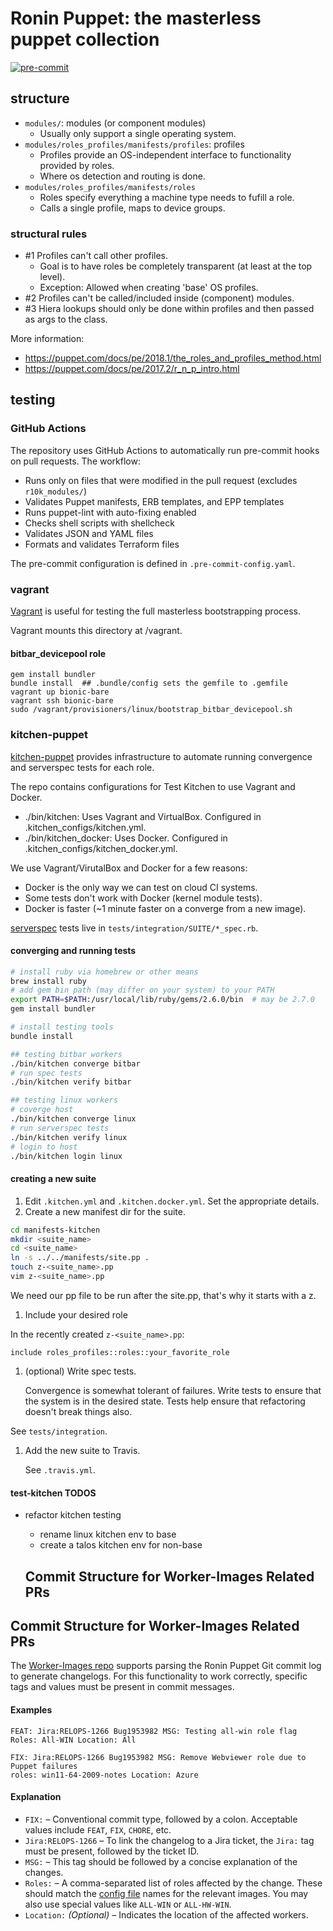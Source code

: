 # Ronin Puppet: the masterless puppet collection

[![pre-commit](https://img.shields.io/badge/pre--commit-enabled-brightgreen?logo=pre-commit&logoColor=white)](https://github.com/pre-commit/pre-commit)

## structure

- `modules/`: modules (or component modules)
  - Usually only support a single operating system.
- `modules/roles_profiles/manifests/profiles`: profiles
  - Profiles provide an OS-independent interface to functionality provided by roles.
  - Where os detection and routing is done.
- `modules/roles_profiles/manifests/roles`
  - Roles specify everything a machine type needs to fufill a role.
  - Calls a single profile, maps to device groups.

### structural rules

- #1 Profiles can't call other profiles.
  - Goal is to have roles be completely transparent (at least at the top level).
  - Exception: Allowed when creating 'base' OS profiles.
- #2 Profiles can't be called/included inside (component) modules.
- #3 Hiera lookups should only be done within profiles and then passed as args to the class.

More information:
- https://puppet.com/docs/pe/2018.1/the_roles_and_profiles_method.html
- https://puppet.com/docs/pe/2017.2/r_n_p_intro.html

## testing

### GitHub Actions

The repository uses GitHub Actions to automatically run pre-commit hooks on pull requests. The workflow:

- Runs only on files that were modified in the pull request (excludes `r10k_modules/`)
- Validates Puppet manifests, ERB templates, and EPP templates
- Runs puppet-lint with auto-fixing enabled
- Checks shell scripts with shellcheck
- Validates JSON and YAML files
- Formats and validates Terraform files

The pre-commit configuration is defined in `.pre-commit-config.yaml`.

### vagrant

[Vagrant](https://www.vagrantup.com/) is useful for testing the full masterless bootstrapping process.

Vagrant mounts this directory at /vagrant.

#### bitbar_devicepool role

```
gem install bundler
bundle install  ## .bundle/config sets the gemfile to .gemfile
vagrant up bionic-bare
vagrant ssh bionic-bare
sudo /vagrant/provisioners/linux/bootstrap_bitbar_devicepool.sh
```


### kitchen-puppet

[kitchen-puppet](https://github.com/neillturner/kitchen-puppet) provides infrastructure to
automate running convergence and serverspec tests for each role.

The repo contains configurations for Test Kitchen to use Vagrant and Docker.

- ./bin/kitchen: Uses Vagrant and VirtualBox. Configured in .kitchen_configs/kitchen.yml.
- ./bin/kitchen_docker: Uses Docker. Configured in .kitchen_configs/kitchen_docker.yml.

We use Vagrant/VirutalBox and Docker for a few reasons:

- Docker is the only way we can test on cloud CI systems.
- Some tests don't work with Docker (kernel module tests).
- Docker is faster (~1 minute faster on a converge from a new image).

[serverspec](https://serverspec.org/) tests live in `tests/integration/SUITE/*_spec.rb`.

#### converging and running tests

```bash
# install ruby via homebrew or other means
brew install ruby
# add gem bin path (may differ on your system) to your PATH
export PATH=$PATH:/usr/local/lib/ruby/gems/2.6.0/bin  # may be 2.7.0
gem install bundler

# install testing tools
bundle install

## testing bitbar workers
./bin/kitchen converge bitbar
# run spec tests
./bin/kitchen verify bitbar

## testing linux workers
# coverge host
./bin/kitchen converge linux
# run serverspec tests
./bin/kitchen verify linux
# login to host
./bin/kitchen login linux
```

#### creating a new suite

1. Edit `.kitchen.yml` and `.kitchen.docker.yml`. Set the appropriate details.
1. Create a new manifest dir for the suite.

  ```bash
  cd manifests-kitchen
  mkdir <suite_name>
  cd <suite_name>
  ln -s ../../manifests/site.pp .
  touch z-<suite_name>.pp
  vim z-<suite_name>.pp
  ```

  We need our pp file to be run after the site.pp, that's why it starts with a z.

1. Include your desired role

  In the recently created `z-<suite_name>.pp`:

  ```puppet
  include roles_profiles::roles::your_favorite_role
  ```

1. (optional) Write spec tests.

    Convergence is somewhat tolerant of failures. Write tests to ensure that the
    system is in the desired state. Tests help ensure that refactoring doesn't
    break things also.

  See `tests/integration`.

1. Add the new suite to Travis.

    See `.travis.yml`.

#### test-kitchen TODOS

- refactor kitchen testing
  - rename linux kitchen env to base
  - create a talos kitchen env for non-base

  ## Commit Structure for Worker-Images Related PRs

## Commit Structure for Worker-Images Related PRs

The [Worker-Images repo](https://github.com/mozilla-platform-ops/worker-images) supports parsing the Ronin Puppet Git commit log to generate changelogs. For this functionality to work correctly, specific tags and values must be present in commit messages.

#### Examples
```
FEAT: Jira:RELOPS-1266 Bug1953982 MSG: Testing all-win role flag
Roles: All-WIN Location: All
```
```
FIX: Jira:RELOPS-1266 Bug1953982 MSG: Remove Webviewer role due to Puppet failures
roles: win11-64-2009-notes Location: Azure
```

#### Explanation

- `FIX:` – Conventional commit type, followed by a colon. Acceptable values include `FEAT`, `FIX`, `CHORE`, etc.
- `Jira:RELOPS-1266` – To link the changelog to a Jira ticket, the `Jira:` tag must be present, followed by the ticket ID.
- `MSG:` – This tag should be followed by a concise explanation of the changes.
- `Roles:` – A comma-separated list of roles affected by the change. These should match the [config file](https://github.com/mozilla-platform-ops/worker-images/tree/main/config) names for the relevant images. You may also use special values like `ALL-WIN` or `ALL-HW-WIN`.
- `Location:` *(Optional)* – Indicates the location of the affected workers.
